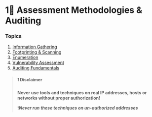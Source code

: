 # 1⃣ Assessment Methodologies & Auditing

### Topics

1. [Information Gathering](1.1-information-gathering.md)
2. [Footprinting & Scanning](1.2-footprinting-and-scanning.md)
3. [Enumeration](1.3-enumeration/)
4. [Vulnerability Assessment](1.4-vulnerability-assessment.md)
5. [Auditing Fundamentals](1.5-auditing-fundamentals.md)

> #### ❗ Disclaimer
>
> **Never use tools and techniques on real IP addresses, hosts or networks without proper     authorization!**
>
> ❗_**Never run these techniques on un-authorized addresses**_
